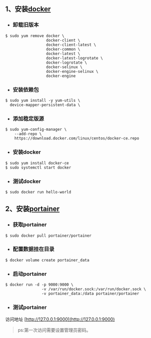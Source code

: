 ## 1、安装[docker](https://docs.docker.com/install/linux/docker-ce/centos/)

* ### 卸载旧版本

```
$ sudo yum remove docker \
                  docker-client \
                  docker-client-latest \
                  docker-common \
                  docker-latest \
                  docker-latest-logrotate \
                  docker-logrotate \
                  docker-selinux \
                  docker-engine-selinux \
                  docker-engine
```

* ### 安装依赖包

```
$ sudo yum install -y yum-utils \
  device-mapper-persistent-data \
```

* ### 添加稳定版源

```
$ sudo yum-config-manager \
    --add-repo \
    https://download.docker.com/linux/centos/docker-ce.repo
```

* ### 安装docker

```
$ sudo yum install docker-ce
$ sudo systemctl start docker
```

* ### 测试docker

```
$ sudo docker run hello-world
```

## 2、安装[portainer](https://portainer.io/install.html)

* ### 获取portainer

```
$ sudo docker pull portainer/portainer
```

* ### 配置数据挂在目录

```
$ docker volume create portainer_data
```

* ### 启动portainer

```
$ docker run -d -p 9000:9000 \
                -v /var/run/docker.sock:/var/run/docker.sock \
                -v portainer_data:/data portainer/portainer
```

* ### 测试portainer

访问地址 [http://127.0.0.1:9000](http://127.0.0.1:9000)

> ps:第一次访问需要设置管理员密码。



